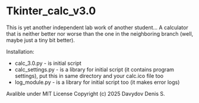 # Tkinter_calc_v3.0
This is yet another independent lab work of another student... A calculator that is neither better nor worse than the one in the neighboring branch (well, maybe just a tiny bit better).

Installation:
* calc_3.0.py - is initial script
* calc_settings.py - is a library for initial script (it contains program settings), put this in same directory and your calc.ico file too
* log_module.py - is a library for initial script too (it makes error logs)

Avalible under MIT License 
Copyright (c) 2025 Davydov Denis S.
